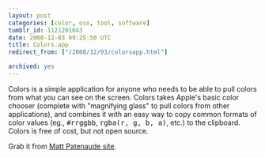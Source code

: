 ```yaml
---
layout: post
categories: [color, osx, tool, software]
tumblr_id: 1121201043  
date: 2008-12-03 09:25:50 UTC
title: Colors.app
redirect_from: ["/2008/12/03/colorsapp.html"]

archived: yes
---
```


Colors is a simple application for anyone who needs to be able to pull colors from what you can see on the screen. Colors takes Apple's basic color chooser (complete with "magnifying glass" to pull colors from other applications), and combines it with an easy way to copy common formats of color values (eg., <tt>#rrggbb</tt>, <tt>rgba(r, g, b, a)</tt>, etc.) to the clipboard. Colors is free of cost, but not open source.

Grab it from <a href="http://mattpatenaude.com/">Matt Patenaude site</a>.
